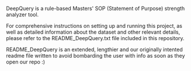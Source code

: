DeepQuery is a rule-based Masters' SOP (Statement of Purpose) strength analyzer tool.

For comprehensive instructions on setting up and running this project, as well as detailed information about the dataset and other relevant details, please refer to the README_DeepQuery.txt file included in this repository.

README_DeepQuery is an extended, lengthier and our originally intented readme file written to avoid bombarding the user with info as soon as they open our repo :)
